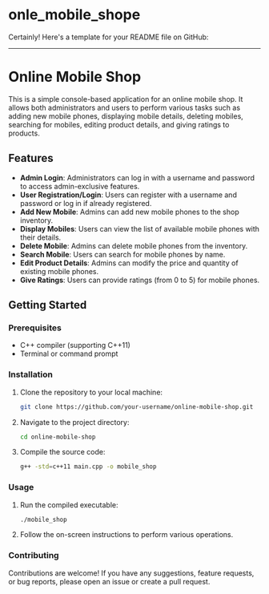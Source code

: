 # onle_mobile_shope
Certainly! Here's a template for your README file on GitHub:

---

# Online Mobile Shop

This is a simple console-based application for an online mobile shop. It allows both administrators and users to perform various tasks such as adding new mobile phones, displaying mobile details, deleting mobiles, searching for mobiles, editing product details, and giving ratings to products.

## Features

- **Admin Login**: Administrators can log in with a username and password to access admin-exclusive features.
- **User Registration/Login**: Users can register with a username and password or log in if already registered.
- **Add New Mobile**: Admins can add new mobile phones to the shop inventory.
- **Display Mobiles**: Users can view the list of available mobile phones with their details.
- **Delete Mobile**: Admins can delete mobile phones from the inventory.
- **Search Mobile**: Users can search for mobile phones by name.
- **Edit Product Details**: Admins can modify the price and quantity of existing mobile phones.
- **Give Ratings**: Users can provide ratings (from 0 to 5) for mobile phones.

## Getting Started

### Prerequisites

- C++ compiler (supporting C++11)
- Terminal or command prompt

### Installation

1. Clone the repository to your local machine:

   ```bash
   git clone https://github.com/your-username/online-mobile-shop.git
   ```

2. Navigate to the project directory:

   ```bash
   cd online-mobile-shop
   ```

3. Compile the source code:

   ```bash
   g++ -std=c++11 main.cpp -o mobile_shop
   ```

### Usage

1. Run the compiled executable:

   ```bash
   ./mobile_shop
   ```

2. Follow the on-screen instructions to perform various operations.

### Contributing

Contributions are welcome! If you have any suggestions, feature requests, or bug reports, please open an issue or create a pull request.

